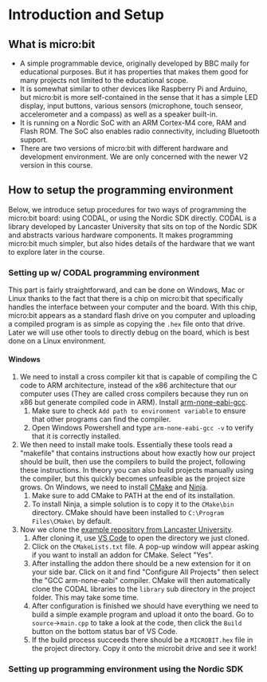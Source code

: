 # Introduction and Setup

## What is micro:bit

- A simple programmable device, originally developed by BBC maily for educational purposes. But it has properties that makes them good for many projects not limited to the educational scope.
- It is somewhat similar to other devices like Raspberry Pi and Arduino, but micro:bit is more self-contained in the sense that it has a simple LED display, input buttons, various sensors (microphone, touch senseor, accelerometer and a compass) as well as a speaker built-in.
- It is running on a Nordic SoC with an ARM Cortex-M4 core, RAM and Flash ROM. The SoC also enables radio connectivity, including Bluetooth support.
- There are two versions of micro:bit with different hardware and development environment. We are only concerned with the newer V2 version in this course.

## How to setup the programming environment

Below, we introduce setup procedures for two ways of programming the micro:bit board: using CODAL, or using the Nordic SDK directly. CODAL is a library developed by Lancaster University that sits on top of the Nordic SDK and abstracts various hardware components. It makes programming micro:bit much simpler, but also hides details of the hardware that we want to explore later in the course.

### Setting up w/ CODAL programming environment

This part is fairly straightforward, and can be done on Windows, Mac or Linux thanks to the fact that there is a chip on micro:bit that specifically handles the interface between your computer and the board. With this chip, micro:bit appears as a standard flash drive on you computer and uploading a compiled program is as simple as copying the `.hex` file onto that drive. Later we will use other tools to directly debug on the board, which is best done on a Linux environment.

#### Windows

1. We need to install a cross compiler kit that is capable of compiling the C code to ARM architecture, instead of the x86 architecture that our computer uses (They are called cross compilers because they run on x86 but generate compiled code in ARM). Install [arm-none-eabi-gcc](https://developer.arm.com/tools-and-software/open-source-software/developer-tools/gnu-toolchain/gnu-rm/downloads).
   1. Make sure to check `Add path to environment variable` to ensure that other programs can find the compiler.
   2. Open Windows Powershell and type `arm-none-eabi-gcc -v` to verify that it is correctly installed.
2. We then need to install make tools. Essentially these tools read a "makefile" that contains instructions about how exactly how our project should be built, then use the compilers to build the project, following these instructions. In theory you can also build projects manually using the compiler, but this quickly becomes unfeasible as the project size grows. On Windows, we need to install [CMake](https://cmake.org/download) and [Ninja](https://ninja-build.org).
   1. Make sure to add CMake to PATH at the end of its installation.
   2. To install Ninja, a simple solution is to copy it to the `CMake\bin` directory. CMake should have been installed to `C:\Program Files\CMake\` by default.
3. Now we clone the [example repository from Lancaster University](https://github.com/lancaster-university/microbit-v2-samples). 
   1. After cloning it, use [VS Code](https://code.visualstudio.com/) to open the directory we just cloned.
   2. Click on the `CMakeLists.txt` file. A pop-up window will appear asking if you want to install an addon for CMake. Select "Yes".
   3. After installing the addon there should be a new extension for it on your side bar. Click on it and find "Configure All Projects" then select the "GCC arm-none-eabi" compiler. CMake will then automatically clone the CODAL libraries to the `library` sub directory in the project folder. This may take some time.
   4. After configuration is finished we should have everything we need to build a simple example program and upload it onto the board. Go to `source`->`main.cpp` to take a look at the code, then click the `Build` button on the bottom status bar of VS Code.
   5. If the build process succeeds there should be a `MICROBIT.hex` file in the project directory. Copy it onto the microbit drive and see it work! 

### Setting up programming environment using the Nordic SDK
